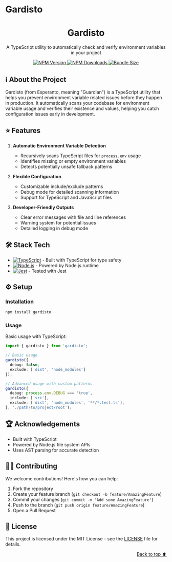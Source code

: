 # Gardisto

<div align="center">

<h1>Gardisto</h1>
<p>A TypeScript utility to automatically check and verify environment variables in your project</p>

<p align="center">
    <a href="https://www.npmjs.com/package/gardisto">
        <img alt="NPM Version" src="https://img.shields.io/npm/v/gardisto.svg?style=for-the-badge&logo=npm&color=0470FF&logoColor=white">
    </a>
    <a href="https://www.npmjs.com/package/gardisto">
        <img alt="NPM Downloads" src="https://img.shields.io/npm/dt/gardisto?style=for-the-badge&color=67ACF3">
    </a>
    <a href="https://www.npmjs.com/package/gardisto">
        <img alt="Bundle Size" src="https://img.shields.io/bundlephobia/minzip/gardisto?style=for-the-badge&color=F9DBBC">
    </a>
</p>

</div>

## ℹ️ About the Project

Gardisto (from Esperanto, meaning "Guardian") is a TypeScript utility that helps you prevent environment variable related issues before they happen in production. It automatically scans your codebase for environment variable usage and verifies their existence and values, helping you catch configuration issues early in development.

## ⭐️ Features

1. **Automatic Environment Variable Detection**
   - Recursively scans TypeScript files for `process.env` usage
   - Identifies missing or empty environment variables
   - Detects potentially unsafe fallback patterns

2. **Flexible Configuration**
   - Customizable include/exclude patterns
   - Debug mode for detailed scanning information
   - Support for TypeScript and JavaScript files

3. **Developer-Friendly Outputs**
   - Clear error messages with file and line references
   - Warning system for potential issues
   - Detailed logging in debug mode

## 🛠 Stack Tech

- [![TypeScript][TypeScript-badge]][TypeScript-url] - Built with TypeScript for type safety
- [![Node.js][Node.js-badge]][Node.js-url] - Powered by Node.js runtime
- [![Jest][Jest-badge]][Jest-url] - Tested with Jest

[TypeScript-badge]: https://img.shields.io/badge/TypeScript-3178C6?style=for-the-badge&logo=typescript&logoColor=white
[TypeScript-url]: https://www.typescriptlang.org/
[Node.js-badge]: https://img.shields.io/badge/Node.js-339933?style=for-the-badge&logo=node.js&logoColor=white
[Node.js-url]: https://nodejs.org/
[Jest-badge]: https://img.shields.io/badge/Jest-C21325?style=for-the-badge&logo=jest&logoColor=white
[Jest-url]: https://jestjs.io/

## ⚙️ Setup

### Installation

```bash
npm install gardisto
```

### Usage

Basic usage with TypeScript:

```typescript
import { gardisto } from 'gardisto';

// Basic usage
gardisto({
  debug: false,
  exclude: ['dist', 'node_modules']
});

// Advanced usage with custom patterns
gardisto({
  debug: process.env.DEBUG === 'true',
  include: ['src'],
  exclude: ['dist', 'node_modules', '**/*.test.ts'],
}, './path/to/project/root');
```

## 🏆 Acknowledgements

- Built with TypeScript
- Powered by Node.js file system APIs
- Uses AST parsing for accurate detection

## 👏🏻 Contributing

We welcome contributions! Here's how you can help:

1. Fork the repository
2. Create your feature branch (`git checkout -b feature/AmazingFeature`)
3. Commit your changes (`git commit -m 'Add some AmazingFeature'`)
4. Push to the branch (`git push origin feature/AmazingFeature`)
5. Open a Pull Request

## 📖 License

This project is licensed under the MIT License - see the [LICENSE](LICENSE) file for details.

<p align="right"><a href="#readme-top">Back to top ⬆️</a></p>
